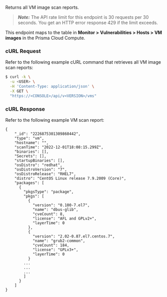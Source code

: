 Returns all VM image scan reports.

> _**Note:**_ The API rate limit for this endpoint is 30 requests per 30 seconds.
You get an HTTP error response 429 if the limit exceeds.

This endpoint maps to the table in **Monitor > Vulnerabilities > Hosts > VM images** in the Prisma Cloud Compute.

### cURL Request

Refer to the following example cURL command that retrieves all VM image scan reports:

```bash
$ curl -k \
  -u <USER> \
  -H 'Content-Type: application/json' \
  -X GET \
  "https://<CONSOLE>/api/v<VERSION>/vms"
```

### cURL Response

Refer to the following example VM scan report:

```
{
    "_id": "2226875301309860442",
    "type": "vm",
    "hostname": "",
    "scanTime": "2022-12-01T18:08:15.299Z",
    "binaries": [],
    "Secrets": [],
    "startupBinaries": [],
    "osDistro": "redhat",
    "osDistroVersion": "7",
    "osDistroRelease": "RHEL7",
    "distro": "CentOS Linux release 7.9.2009 (Core)",
    "packages": [
      {
        "pkgsType": "package",
        "pkgs": [
          {
            "version": "0.100-7.el7",
            "name": "dbus-glib",
            "cveCount": 8,
            "license": "AFL and GPLv2+",
            "layerTime": 0
          },
          {
            "version": "2.02-0.87.el7.centos.7",
            "name": "grub2-common",
            "cveCount": 184,
            "license": "GPLv3+",
            "layerTime": 0
          }
        ...
        ...
        ...
        ]
      }
    ]
}
```
